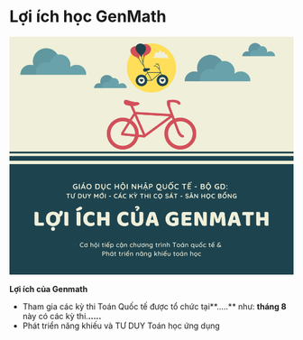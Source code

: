 # Lợi ích học GenMath

![](../../.gitbook/assets/loi-ich-cua-genmath-1-.png)

**Lợi ích của Genmath**

* Tham gia các kỳ thi Toán Quốc tế được tổ chức tại**.....** như: **tháng 8** này có các kỳ thi.**.....**
* Phát triển năng khiếu và TƯ DUY Toán học ứng dụng

